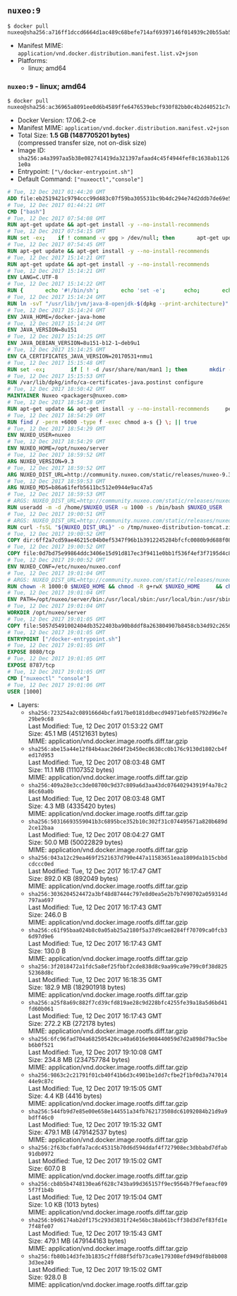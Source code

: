 ## `nuxeo:9`

```console
$ docker pull nuxeo@sha256:a716ff1dccd6664d1ac489c68befe714af69397146f014939c20b55ab5517e6d
```

-	Manifest MIME: `application/vnd.docker.distribution.manifest.list.v2+json`
-	Platforms:
	-	linux; amd64

### `nuxeo:9` - linux; amd64

```console
$ docker pull nuxeo@sha256:ac36965a8091ee0d6b4589ffe6476539ebcf930f82bb0c4b2d40521c7c2240da
```

-	Docker Version: 17.06.2-ce
-	Manifest MIME: `application/vnd.docker.distribution.manifest.v2+json`
-	Total Size: **1.5 GB (1487705201 bytes)**  
	(compressed transfer size, not on-disk size)
-	Image ID: `sha256:a4a3997aa5b38e082741419da321397afaad4c45f4944fef8c1638ab11261e0a`
-	Entrypoint: `["\/docker-entrypoint.sh"]`
-	Default Command: `["nuxeoctl","console"]`

```dockerfile
# Tue, 12 Dec 2017 01:44:20 GMT
ADD file:eb2519421c9794ccc99d483c07f59ba305531bc9b4dc294e74d2ddb7de69e52a in / 
# Tue, 12 Dec 2017 01:44:21 GMT
CMD ["bash"]
# Tue, 12 Dec 2017 07:54:08 GMT
RUN apt-get update && apt-get install -y --no-install-recommends 		ca-certificates 		curl 		wget 	&& rm -rf /var/lib/apt/lists/*
# Tue, 12 Dec 2017 07:54:15 GMT
RUN set -ex; 	if ! command -v gpg > /dev/null; then 		apt-get update; 		apt-get install -y --no-install-recommends 			gnupg 			dirmngr 		; 		rm -rf /var/lib/apt/lists/*; 	fi
# Tue, 12 Dec 2017 07:54:45 GMT
RUN apt-get update && apt-get install -y --no-install-recommends 		bzr 		git 		mercurial 		openssh-client 		subversion 				procps 	&& rm -rf /var/lib/apt/lists/*
# Tue, 12 Dec 2017 15:14:21 GMT
RUN apt-get update && apt-get install -y --no-install-recommends 		bzip2 		unzip 		xz-utils 	&& rm -rf /var/lib/apt/lists/*
# Tue, 12 Dec 2017 15:14:21 GMT
ENV LANG=C.UTF-8
# Tue, 12 Dec 2017 15:14:22 GMT
RUN { 		echo '#!/bin/sh'; 		echo 'set -e'; 		echo; 		echo 'dirname "$(dirname "$(readlink -f "$(which javac || which java)")")"'; 	} > /usr/local/bin/docker-java-home 	&& chmod +x /usr/local/bin/docker-java-home
# Tue, 12 Dec 2017 15:14:24 GMT
RUN ln -svT "/usr/lib/jvm/java-8-openjdk-$(dpkg --print-architecture)" /docker-java-home
# Tue, 12 Dec 2017 15:14:24 GMT
ENV JAVA_HOME=/docker-java-home
# Tue, 12 Dec 2017 15:14:24 GMT
ENV JAVA_VERSION=8u151
# Tue, 12 Dec 2017 15:14:25 GMT
ENV JAVA_DEBIAN_VERSION=8u151-b12-1~deb9u1
# Tue, 12 Dec 2017 15:14:25 GMT
ENV CA_CERTIFICATES_JAVA_VERSION=20170531+nmu1
# Tue, 12 Dec 2017 15:15:48 GMT
RUN set -ex; 		if [ ! -d /usr/share/man/man1 ]; then 		mkdir -p /usr/share/man/man1; 	fi; 		apt-get update; 	apt-get install -y 		openjdk-8-jdk="$JAVA_DEBIAN_VERSION" 		ca-certificates-java="$CA_CERTIFICATES_JAVA_VERSION" 	; 	rm -rf /var/lib/apt/lists/*; 		[ "$(readlink -f "$JAVA_HOME")" = "$(docker-java-home)" ]; 		update-alternatives --get-selections | awk -v home="$(readlink -f "$JAVA_HOME")" 'index($3, home) == 1 { $2 = "manual"; print | "update-alternatives --set-selections" }'; 	update-alternatives --query java | grep -q 'Status: manual'
# Tue, 12 Dec 2017 15:15:53 GMT
RUN /var/lib/dpkg/info/ca-certificates-java.postinst configure
# Tue, 12 Dec 2017 18:50:42 GMT
MAINTAINER Nuxeo <packagers@nuxeo.com>
# Tue, 12 Dec 2017 18:54:28 GMT
RUN apt-get update && apt-get install -y --no-install-recommends     perl     locales     pwgen     imagemagick     ffmpeg2theora     ufraw     poppler-utils     libwpd-tools     exiftool     ghostscript     libreoffice  && rm -rf /var/lib/apt/lists/*
# Tue, 12 Dec 2017 18:54:29 GMT
RUN find / -perm +6000 -type f -exec chmod a-s {} \; || true
# Tue, 12 Dec 2017 18:54:29 GMT
ENV NUXEO_USER=nuxeo
# Tue, 12 Dec 2017 18:54:29 GMT
ENV NUXEO_HOME=/opt/nuxeo/server
# Tue, 12 Dec 2017 18:59:52 GMT
ARG NUXEO_VERSION=9.3
# Tue, 12 Dec 2017 18:59:52 GMT
ARG NUXEO_DIST_URL=http://community.nuxeo.com/static/releases/nuxeo-9.3/nuxeo-server-9.3-tomcat.zip
# Tue, 12 Dec 2017 18:59:53 GMT
ARG NUXEO_MD5=b86a61fefb5611bc512e0944e9ac47a5
# Tue, 12 Dec 2017 18:59:53 GMT
# ARGS: NUXEO_DIST_URL=http://community.nuxeo.com/static/releases/nuxeo-9.3/nuxeo-server-9.3-tomcat.zip NUXEO_MD5=b86a61fefb5611bc512e0944e9ac47a5 NUXEO_VERSION=9.3
RUN useradd -m -d /home/$NUXEO_USER -u 1000 -s /bin/bash $NUXEO_USER
# Tue, 12 Dec 2017 19:00:51 GMT
# ARGS: NUXEO_DIST_URL=http://community.nuxeo.com/static/releases/nuxeo-9.3/nuxeo-server-9.3-tomcat.zip NUXEO_MD5=b86a61fefb5611bc512e0944e9ac47a5 NUXEO_VERSION=9.3
RUN curl -fsSL "${NUXEO_DIST_URL}" -o /tmp/nuxeo-distribution-tomcat.zip     && if [ $NUXEO_VERSION != "master" ]; then echo "$NUXEO_MD5 /tmp/nuxeo-distribution-tomcat.zip" | md5sum -c -; fi     && mkdir -p /tmp/nuxeo-distribution $(dirname $NUXEO_HOME)     && unzip -q -d /tmp/nuxeo-distribution /tmp/nuxeo-distribution-tomcat.zip     && DISTDIR=$(/bin/ls /tmp/nuxeo-distribution | head -n 1)     && mv /tmp/nuxeo-distribution/$DISTDIR $NUXEO_HOME     && sed -i -e "s/^org.nuxeo.distribution.package.*/org.nuxeo.distribution.package=docker/" $NUXEO_HOME/templates/common/config/distribution.properties     && rm -rf /tmp/nuxeo-distribution*     && chmod +x $NUXEO_HOME/bin/*ctl $NUXEO_HOME/bin/*.sh     && chmod g+rwX $NUXEO_HOME/bin/*ctl $NUXEO_HOME/bin/*.sh     && $NUXEO_HOME/bin/nuxeoctl mp-init
# Tue, 12 Dec 2017 19:00:52 GMT
COPY dir:6ff2a7cd59ae46215c04b0ef5347f96b1b3912245284bfcfc0080b9d688f08f0 in /opt/nuxeo/server/templates/docker 
# Tue, 12 Dec 2017 19:00:52 GMT
COPY file:0d7bd75e99864ddc3406e15d91d817ec3f9411e0bb1f536f4ef3f7195d4c863c in /etc/nuxeo/nuxeo.conf.template 
# Tue, 12 Dec 2017 19:00:52 GMT
ENV NUXEO_CONF=/etc/nuxeo/nuxeo.conf
# Tue, 12 Dec 2017 19:01:04 GMT
# ARGS: NUXEO_DIST_URL=http://community.nuxeo.com/static/releases/nuxeo-9.3/nuxeo-server-9.3-tomcat.zip NUXEO_MD5=b86a61fefb5611bc512e0944e9ac47a5 NUXEO_VERSION=9.3
RUN chown -R 1000:0 $NUXEO_HOME && chmod -R g+rwX $NUXEO_HOME     && chown -R 1000:0 /etc/nuxeo && chmod g+rwX /etc/nuxeo && rm -f $NUXEO_HOME/bin/nuxeo.conf     && mkdir -p /var/lib/nuxeo/data     && chown -R 1000:0 /var/lib/nuxeo/data && chmod -R g+rwX /var/lib/nuxeo/data     && mkdir -p /var/log/nuxeo     && chown -R 1000:0 /var/log/nuxeo && chmod -R g+rwX /var/log/nuxeo     && mkdir -p /var/run/nuxeo     && chown -R 1000:0 /var/run/nuxeo && chmod -R g+rwX /var/run/nuxeo     && mkdir -p /docker-entrypoint-initnuxeo.d     && chown -R 1000:0 /docker-entrypoint-initnuxeo.d && chmod -R g+rwX /docker-entrypoint-initnuxeo.d
# Tue, 12 Dec 2017 19:01:04 GMT
ENV PATH=/opt/nuxeo/server/bin:/usr/local/sbin:/usr/local/bin:/usr/sbin:/usr/bin:/sbin:/bin
# Tue, 12 Dec 2017 19:01:04 GMT
WORKDIR /opt/nuxeo/server
# Tue, 12 Dec 2017 19:01:05 GMT
COPY file:5057d5491002404db3522403ba90b8ddf8a263804907b8458cb34d92c265678b in / 
# Tue, 12 Dec 2017 19:01:05 GMT
ENTRYPOINT ["/docker-entrypoint.sh"]
# Tue, 12 Dec 2017 19:01:05 GMT
EXPOSE 8080/tcp
# Tue, 12 Dec 2017 19:01:05 GMT
EXPOSE 8787/tcp
# Tue, 12 Dec 2017 19:01:05 GMT
CMD ["nuxeoctl" "console"]
# Tue, 12 Dec 2017 19:01:06 GMT
USER [1000]
```

-	Layers:
	-	`sha256:723254a2c089166d4bcfa917be0181ddbecd94971ebfe85792d96e7e29be9c68`  
		Last Modified: Tue, 12 Dec 2017 01:53:22 GMT  
		Size: 45.1 MB (45121631 bytes)  
		MIME: application/vnd.docker.image.rootfs.diff.tar.gzip
	-	`sha256:abe15a44e12f84b4aac20d4f2b450ec8638cc0b176c9130d1802cb4fed17d953`  
		Last Modified: Tue, 12 Dec 2017 08:03:48 GMT  
		Size: 11.1 MB (11107352 bytes)  
		MIME: application/vnd.docker.image.rootfs.diff.tar.gzip
	-	`sha256:409a28e3cc3de08700c9d37c809a6d3aa43dc076402943919f4a78c286c60a0b`  
		Last Modified: Tue, 12 Dec 2017 08:03:48 GMT  
		Size: 4.3 MB (4335420 bytes)  
		MIME: application/vnd.docker.image.rootfs.diff.tar.gzip
	-	`sha256:50316693559041b3c6895bce352b10c302f31c074495671a820b689d2ce12baa`  
		Last Modified: Tue, 12 Dec 2017 08:04:27 GMT  
		Size: 50.0 MB (50022829 bytes)  
		MIME: application/vnd.docker.image.rootfs.diff.tar.gzip
	-	`sha256:043a12c29ea469f2521637d790e447a11583651eaa1809da1b15cbbdcdccc0ed`  
		Last Modified: Tue, 12 Dec 2017 16:17:47 GMT  
		Size: 892.0 KB (892049 bytes)  
		MIME: application/vnd.docker.image.rootfs.diff.tar.gzip
	-	`sha256:3036204524472a3bf48d87444c797e8d0ea5e2b7b7490702a059314d797aa697`  
		Last Modified: Tue, 12 Dec 2017 16:17:43 GMT  
		Size: 246.0 B  
		MIME: application/vnd.docker.image.rootfs.diff.tar.gzip
	-	`sha256:c61f95baa024b8c0a05ab25a2180f5a37d9cae8284ff70709ca0fcb36d97d9e6`  
		Last Modified: Tue, 12 Dec 2017 16:17:43 GMT  
		Size: 130.0 B  
		MIME: application/vnd.docker.image.rootfs.diff.tar.gzip
	-	`sha256:3f2018472a1fdc5a8ef25fbbf2cde838d8c9aa99ca9e799c0f38d82552368d8c`  
		Last Modified: Tue, 12 Dec 2017 16:18:35 GMT  
		Size: 182.9 MB (182901918 bytes)  
		MIME: application/vnd.docker.image.rootfs.diff.tar.gzip
	-	`sha256:a25f8a69c882f7cd39cfd819ae28c9d228bfc4255fe39a18a5d6bd41fd60b061`  
		Last Modified: Tue, 12 Dec 2017 16:17:43 GMT  
		Size: 272.2 KB (272178 bytes)  
		MIME: application/vnd.docker.image.rootfs.diff.tar.gzip
	-	`sha256:6fc96fad704a682505420ca40a6016e908440059d7d2a898d79ac5beb6b0f521`  
		Last Modified: Tue, 12 Dec 2017 19:10:08 GMT  
		Size: 234.8 MB (234757784 bytes)  
		MIME: application/vnd.docker.image.rootfs.diff.tar.gzip
	-	`sha256:9863c2c21791f01cb40f41b6d3c4901be1dd7cfbe2f1bf0d3a74701444e9c87c`  
		Last Modified: Tue, 12 Dec 2017 19:15:05 GMT  
		Size: 4.4 KB (4416 bytes)  
		MIME: application/vnd.docker.image.rootfs.diff.tar.gzip
	-	`sha256:544fb9d7e85e00e658e144551a34fb762173508dc61092084b21d9a9bdff46c0`  
		Last Modified: Tue, 12 Dec 2017 19:15:32 GMT  
		Size: 479.1 MB (479142537 bytes)  
		MIME: application/vnd.docker.image.rootfs.diff.tar.gzip
	-	`sha256:2f63bcfa0fa7acdc45315b70d6d594ddaf4f727908ec3dbbabd7dfab91db0972`  
		Last Modified: Tue, 12 Dec 2017 19:15:02 GMT  
		Size: 607.0 B  
		MIME: application/vnd.docker.image.rootfs.diff.tar.gzip
	-	`sha256:cb8b5b4748130ea6f628c743ba99d365157f9ec9564b7f9efaeacf095f7f1b4b`  
		Last Modified: Tue, 12 Dec 2017 19:15:04 GMT  
		Size: 1.0 KB (1013 bytes)  
		MIME: application/vnd.docker.image.rootfs.diff.tar.gzip
	-	`sha256:b9d6174ab2df175c293d3831f24e56bc38ab61bcff38d3d7ef83fd1e7f48fe07`  
		Last Modified: Tue, 12 Dec 2017 19:15:43 GMT  
		Size: 479.1 MB (479144163 bytes)  
		MIME: application/vnd.docker.image.rootfs.diff.tar.gzip
	-	`sha256:fb80b14d3fe3b1835c2ffd88f5dfb73ca9e179308efd949df8b8b0083d3ee249`  
		Last Modified: Tue, 12 Dec 2017 19:15:02 GMT  
		Size: 928.0 B  
		MIME: application/vnd.docker.image.rootfs.diff.tar.gzip
